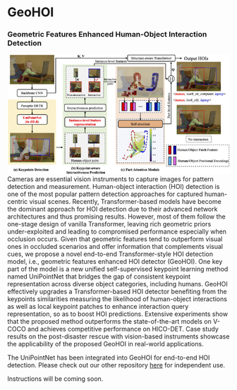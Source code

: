 # GeoHOI

### Geometric Features Enhanced Human-Object Interaction Detection

![Image text](src/Framework.png)
Cameras are essential vision instruments to capture images for pattern detection and measurement. Human-object interaction (HOI) detection is one of the most popular pattern detection approaches for captured human-centric visual scenes. Recently, Transformer-based models have become the dominant approach for HOI detection due to their advanced network architectures and thus promising results. However, most of them follow the one-stage design of vanilla Transformer, leaving rich geometric priors under-exploited and leading to compromised performance especially when occlusion occurs. Given that geometric features tend to outperform visual ones in occluded scenarios and offer information that complements visual cues, we propose a novel end-to-end Transformer-style HOI detection model, i.e., geometric features enhanced HOI detector (GeoHOI). One key part of the model is a new unified self-supervised keypoint learning method named UniPointNet that bridges the gap of consistent keypoint representation across diverse object categories, including humans. GeoHOI effectively upgrades a Transformer-based HOI detector benefiting from the keypoints similarities measuring the likelihood of human-object interactions as well as local keypoint patches to enhance interaction query representation, so as to boost HOI predictions. Extensive experiments show that the proposed method outperforms the state-of-the-art models on V-COCO and achieves competitive performance on HICO-DET. Case study results on the post-disaster rescue with vision-based instruments showcase the applicability of the proposed GeoHOI in real-world applications.

The UniPointNet has been integrated into GeoHOI for end-to-end HOI detection. Please check out our other repository [here](https://github.com/zhumanli/UniPointNet) for independent use. 

Instructions will be coming soon.
